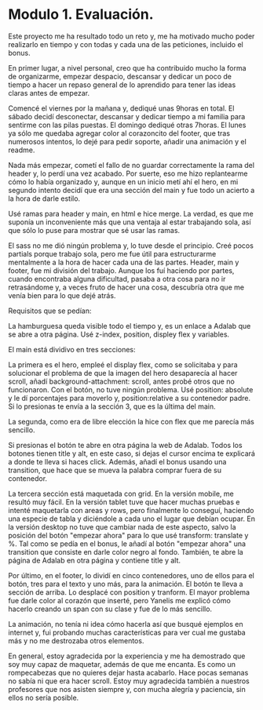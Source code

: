 # Modulo 1. Evaluación.

Este proyecto me ha resultado todo un reto y, me ha motivado mucho poder realizarlo en tiempo y con todas y cada una de las peticiones, incluido el bonus.

En primer lugar, a nivel personal, creo que ha contribuido mucho la forma de organizarme, empezar despacio, descansar y dedicar un poco de tiempo a hacer un repaso general de lo aprendido para tener las ideas claras antes de empezar.

Comencé el viernes por la mañana y, dediqué unas 9horas en total. El sábado decidí desconectar, descansar y dedicar tiempo a mi familia para sentirme con las pilas puestas. El domingo dediqué otras 7horas. El lunes ya sólo me quedaba agregar color al corazoncito del footer, que tras numerosos intentos, lo dejé para pedir soporte, añadir una animación y el readme.

Nada más empezar, cometí el fallo de no guardar correctamente la rama del header y, lo perdí una vez acabado. Por suerte, eso me hizo replantearme cómo lo había organizado y, aunque en un inicio metí ahí el hero, en mi segundo intento decidí que era una sección del main y fue todo un acierto a la hora de darle estilo.

Usé ramas para header y main, en html e hice merge. La verdad, es que me suponía un inconveniente más que una ventaja al estar trabajando sola, así que sólo lo puse para mostrar que sé usar las ramas.

El sass no me dió ningún problema y, lo tuve desde el principio. Creé pocos partials porque trabajo sola, pero me fue útil para estructurarme mentalmente a la hora de hacer cada una de las partes. Header, main y footer, fue mi división del trabajo. Aunque los fuí haciendo por partes, cuando encontraba alguna dificultad, pasaba a otra cosa para no ir retrasándome y, a veces fruto de hacer una cosa, descubría otra que me venía bien para lo que dejé atrás.

Requisitos que se pedían:

La hamburguesa queda visible todo el tiempo y, es un enlace a Adalab que se abre a otra página. Usé z-index, position, displey flex y variables.

El main está dividivo en tres secciones:

La primera es el hero, empleé el display flex, como se solicitaba y para solucionar el problema de que la imagen del hero desaparecía al hacer scroll, añadí background-attachment: scroll, antes probé otros que no funcionaron.
Con el botón, no tuve ningún problema. Usé position: absolute y le dí porcentajes para moverlo y, position:relative a su contenedor padre. Si lo presionas te envía a la sección 3, que es la última del main.

La segunda, como era de libre elección la hice con flex que me parecía más sencillo.

Si presionas el botón te abre en otra página la web de Adalab. Todos los botones tienen title y alt, en este caso, si dejas el cursor encima te explicará a donde te lleva si haces click. Además, añadí el bonus usando una transition, que hace que se mueva la palabra comprar fuera de su contenedor.

La tercera sección está maquetada con grid. En la versión mobile, me resultó muy fácil. En la versión tablet tuve que hacer muchas pruebas e intenté maquetarla con areas y rows, pero finalmente lo conseguí, haciendo una especie de tabla y diciéndole a cada uno el lugar que debían ocupar. En la versión desktop no tuve que cambiar nada de este aspecto, salvo la posición del botón "empezar ahora" para lo que usé transform: translate y %.
Tal como se pedía en el bonus, le añadí al botón "empezar ahora" una transition que consiste en darle color negro al fondo. También, te abre la página de Adalab en otra página y contiene title y alt.

Por último, en el footer, lo dividí en cinco contenedores, uno de ellos para el botón, tres para el texto y uno más, para la animación.
El botón te lleva a sección de arriba. Lo desplacé con position y tranform.
El mayor problema fue darle color al corazón que inserté, pero Yanelis me explicó cómo hacerlo creando un span con su clase y fue de lo más sencillo.

La animación, no tenía ni idea cómo hacerla así que busqué ejemplos en internet y, fui probando muchas características para ver cual me gustaba más y no me destrozaba otros elementos.

En general, estoy agradecida por la experiencia y me ha demostrado que soy muy capaz de maquetar, además de que me encanta. Es como un rompecabezas que no quieres dejar hasta acabarlo. Hace pocas semanas no sabía ni que era hacer scroll. Estoy muy agradecida también a nuestros profesores que nos asisten siempre y, con mucha alegría y paciencia, sin ellos no sería posible.
